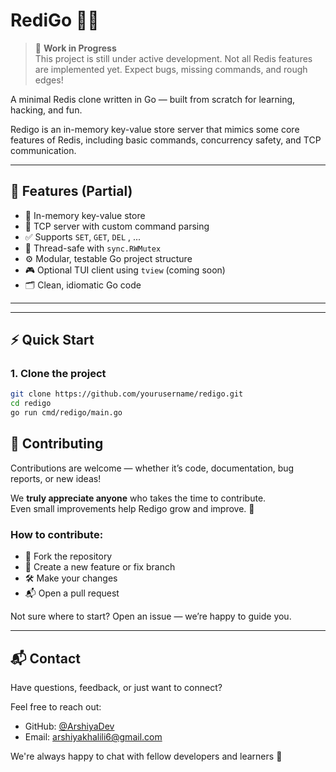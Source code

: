 # RediGo 🔴🐹

> 🚧 **Work in Progress**  
> This project is still under active development. Not all Redis features are implemented yet. Expect bugs, missing commands, and rough edges!

A minimal Redis clone written in Go — built from scratch for learning, hacking, and fun.

Redigo is an in-memory key-value store server that mimics some core features of Redis, including basic commands, concurrency safety, and TCP communication.

---

## 🚀 Features (Partial)

- 🧠 In-memory key-value store
- 📡 TCP server with custom command parsing
- ✅ Supports `SET`, `GET`, `DEL` , ...
- 🧵 Thread-safe with `sync.RWMutex`
- ⚙️ Modular, testable Go project structure
- 🎮 Optional TUI client using `tview` (coming soon)
- 🗂️ Clean, idiomatic Go code

---


---

## ⚡ Quick Start

### 1. Clone the project

```bash
git clone https://github.com/yourusername/redigo.git
cd redigo
go run cmd/redigo/main.go
```



## 🤝 Contributing

Contributions are welcome — whether it’s code, documentation, bug reports, or new ideas!

We **truly appreciate anyone** who takes the time to contribute.  
Even small improvements help Redigo grow and improve. 💛

### How to contribute:
- 🍴 Fork the repository
- 🔧 Create a new feature or fix branch
- 🛠️ Make your changes
- 📬 Open a pull request

Not sure where to start? Open an issue — we’re happy to guide you.

---

## 📬 Contact

Have questions, feedback, or just want to connect?

Feel free to reach out:

- GitHub: [@ArshiyaDev](https://github.com/ArshiyaDev)
- Email: [arshiyakhalili6@gmail.com](mailto:arshiyakhalili6@gmail.com)

We're always happy to chat with fellow developers and learners 🚀
